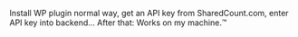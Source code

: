 Install WP plugin normal way, get an API key from SharedCount.com, enter API key into backend… After that: Works on my machine.™
